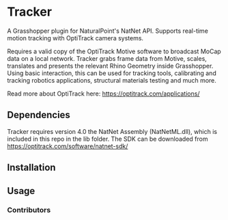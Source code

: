# Tracker
A Grasshopper plugin for NaturalPoint's NatNet API. Supports real-time motion tracking with OptiTrack camera systems. 

Requires a valid copy of the OptiTrack Motive software to broadcast MoCap data on a local network.
Tracker grabs frame data from Motive, scales, translates and presents the relevant Rhino Geometry inside Grasshopper. Using basic interaction, this can be used for tracking tools, calibrating and tracking robotics applications, structural materials testing and much more.

Read more about OptiTrack here: https://optitrack.com/applications/

## Dependencies
Tracker requires version 4.0 the NatNet Assembly (NatNetML.dll), which is included in this repo in the lib folder.
The SDK can be downloaded from https://optitrack.com/software/natnet-sdk/

## Installation

## Usage

### Contributors
